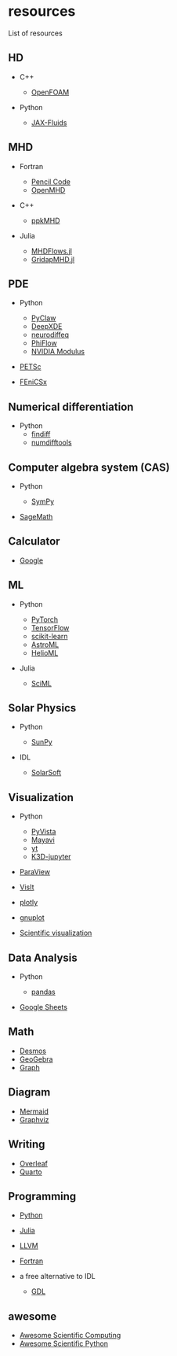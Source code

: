 # resources
List of resources


## HD
- C++
  - [OpenFOAM](https://www.openfoam.com/) 

- Python
  - [JAX-Fluids](https://github.com/tumaer/JAXFLUIDS)
 

## MHD
- Fortran
	- [Pencil Code](https://pencil-code.nordita.org/)
	- [OpenMHD](https://github.com/zenitani/OpenMHD)

- C++
	- [ppkMHD](https://github.com/pkestene/ppkMHD)

- Julia
	- [MHDFlows.jl](https://github.com/MHDFlows/MHDFlows.jl)
	- [GridapMHD.jl](https://github.com/gridapapps/GridapMHD.jl)


## PDE
- Python
    - [PyClaw](https://github.com/clawpack/pyclaw)
    - [DeepXDE](https://github.com/lululxvi/deepxde)
    - [neurodiffeq](https://github.com/NeuroDiffGym/neurodiffeq)
    - [PhiFlow](https://github.com/tum-pbs/PhiFlow)
    - [NVIDIA Modulus](https://developer.nvidia.com/modulus)

- [PETSc](https://petsc.org/release/)
- [FEniCSx](https://fenicsproject.org/)


## Numerical differentiation
- Python
    - [findiff](https://github.com/maroba/findiff)
    - [numdifftools](https://github.com/pbrod/numdifftools)


## Computer algebra system (CAS)
- Python
    - [SymPy](https://www.sympy.org/en/index.html)

- [SageMath](https://www.sagemath.org/)


## Calculator
- [Google](https://support.google.com/websearch/answer/3284611?hl=en#)


## ML
- Python
    - [PyTorch](https://pytorch.org/)
    - [TensorFlow](https://www.tensorflow.org/)
    - [scikit-learn](https://scikit-learn.org/)
    - [AstroML](https://www.astroml.org/)
    - [HelioML](https://github.com/HelioML/HelioML)

- Julia
    - [SciML](https://sciml.ai/)


## Solar Physics
- Python
    - [SunPy](https://sunpy.org/)

- IDL
    - [SolarSoft](https://www.lmsal.com/solarsoft/)


## Visualization
- Python
    - [PyVista](https://github.com/pyvista/pyvista)
    - [Mayavi](https://github.com/enthought/mayavi)
    - [yt](https://yt-project.org/)
    - [K3D-jupyter](https://github.com/K3D-tools/K3D-jupyter)

- [ParaView](https://www.paraview.org/)
- [VisIt](https://visit-dav.github.io/visit-website/index.html)
- [plotly](https://plotly.com/)
- [gnuplot](http://www.gnuplot.info/download.html)
- [Scientific visualization](https://en.wikipedia.org/wiki/Scientific_visualization)


## Data Analysis
- Python
    - [pandas](https://pandas.pydata.org/)

 - [Google Sheets](https://spreadsheets.google.com/)


## Math
- [Desmos](https://www.desmos.com)
- [GeoGebra](https://www.geogebra.org)
- [Graph](https://www.padowan.dk/download/)


## Diagram
- [Mermaid](https://mermaid.js.org/)
- [Graphviz](https://graphviz.org/)


## Writing
- [Overleaf](https://www.overleaf.com/)
- [Quarto](https://quarto.org/)


## Programming
- [Python](https://www.python.org/)
- [Julia](https://julialang.org/)
- [LLVM](https://llvm.org/)
- [Fortran](https://fortran-lang.org/learn/)

- a free alternative to IDL
    - [GDL](https://github.com/gnudatalanguage/gdl)


## awesome
- [Awesome Scientific Computing](https://github.com/nschloe/awesome-scientific-computing)
- [Awesome Scientific Python](https://github.com/rossant/awesome-scientific-python)
